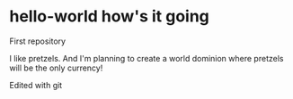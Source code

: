 # hello-world how's it going
First repository

I like pretzels. And I'm planning to create a world dominion where pretzels will be the only currency!

Edited with git

